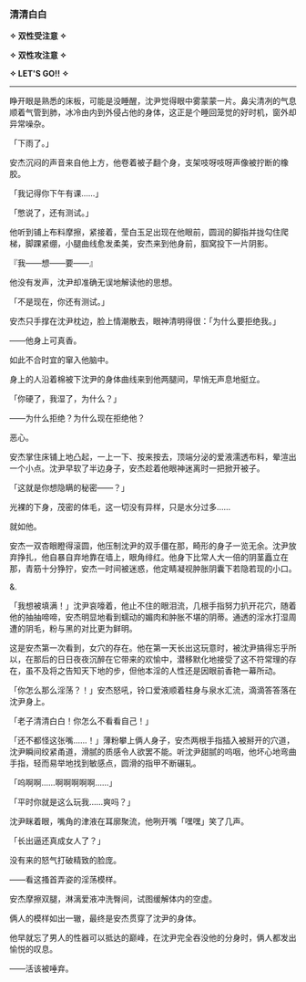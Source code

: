 ### 清清白白

**✧ 双性受注意 ✧**

**✧ 双性攻注意 ✧**

**✧ LET'S GO!! ✧**

---

睁开眼是熟悉的床板，可能是没睡醒，沈尹觉得眼中雾蒙蒙一片。鼻尖清冽的气息顺着气管到肺，冰冷由内到外侵占他的身体，这正是个睡回笼觉的好时机，窗外却异常噪杂。

「下雨了。」

安杰沉闷的声音来自他上方，他卷着被子翻个身，支架吱呀吱呀声像被拧断的橡胶。

「我记得你下午有课……」

「憋说了，还有测试。」

他听到铺上布料摩擦，紧接着，莹白玉足出现在他眼前，圆润的脚指并拢勾住爬梯，脚踝紧绷，小腿曲线愈发柔美，安杰来到他身前，腘窝投下一片阴影。

『我——想——要——』

他没有发声，沈尹却准确无误地解读他的思想。

「不是现在，你还有测试。」

安杰只手撑在沈尹枕边，脸上情潮散去，眼神清明得很：「为什么要拒绝我。」

——他身上可真香。

如此不合时宜的窜入他脑中。

身上的人沿着棉被下沈尹的身体曲线来到他两腿间，早悄无声息地挺立。

「你硬了，我湿了，为什么？」

——为什么拒绝？为什么现在拒绝他？

恶心。

安杰掌住床铺上地凸起，一上一下、按来按去，顶端分泌的爱液濡透布料，晕渲出一个小点。沈尹早软了半边身子，安杰趁着他眼神迷离时一把掀开被子。

「这就是你想隐瞒的秘密——？」

光裸的下身，茂密的体毛，这一切没有异样，只是水分过多……

就如他。

安杰一双杏眼瞪得滚圆，他压制沈尹的双手僵在那，畸形的身子一览无余。沈尹放弃挣扎，他自暴自弃地靠在墙上，眼角绯红。他身下比常人大一倍的阴茎矗立在那，青筋十分狰狞，安杰一时间被迷惑，他定睛凝视肿胀阴囊下若隐若现的小口。

&.

「我想被填满！」沈尹哀嚎着，他止不住的眼泪流，几根手指努力扒开花穴，随着他的抽抽啼啼，安杰明显地看到蠕动的媚肉和肿胀不堪的阴蒂。通透的淫水打湿周遭的阴毛，粉与黑的对比更为鲜明。

这是安杰第一次看到，女穴的存在。他在第一天长出这玩意时，被沈尹搞得忘乎所以，在那后的日日夜夜沉醉在它带来的欢愉中，潜移默化地接受了这不符常理的存在，虽不及将之告知天下地的步，但他本淫的人性还是因眼前香艳一幕所动。

「你怎么那么淫荡？！」安杰怒吼，铃口爱液顺着柱身与泉水汇流，滴滴答答落在沈尹身上。

「老子清清白白！你怎么不看看自己！」

「还不都怪这张嘴……！」薄粉攀上俩人身子，安杰两根手指插入被掰开的穴道，沈尹瞬间绞紧甬道，滑腻的质感令人欲罢不能。听沈尹甜腻的呜咽，他坏心地弯曲手指，轻而易举地找到敏感点，圆滑的指甲不断碾轧。

「呜啊啊……啊啊啊啊啊……」

「平时你就是这么玩我……爽吗？」

沈尹眯着眼，嘴角的津液在耳廓聚流，他咧开嘴「嘿嘿」笑了几声。

「长出逼还真成女人了？」

没有来的怒气打破精致的脸庞。

——看这搔首弄姿的淫荡模样。

安杰摩擦双腿，淋漓爱液冲洗臀间，试图缓解体内的空虚。

俩人的模样如出一辙，最终是安杰贯穿了沈尹的身体。

他早就忘了男人的性器可以抵达的巅峰，在沈尹完全吞没他的分身时，俩人都发出愉悦的叹息。

——活该被唾弃。

